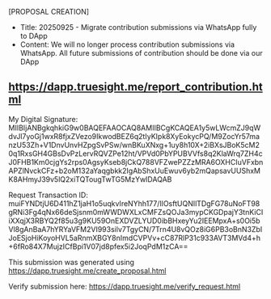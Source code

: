 [PROPOSAL CREATION]
- Title: 20250925 - Migrate contribution submissions via WhatsApp fully to DApp
- Content: We will no longer process contribution submissions via WhatsApp. All future submissions of contribution should be done via our DApp

https://dapp.truesight.me/report_contribution.html
--------

My Digital Signature: MIIBIjANBgkqhkiG9w0BAQEFAAOCAQ8AMIIBCgKCAQEA1y5wLWcmZJ9qWdvJl7yoGj1wxR8fjxZVezo9IkwodBEZ6q2tIyKIpk8XyEokycPQ/M9ZocYr57manzU53Zh+V1DnvUnvHZpgSvPSw/wnBKuXNxg+1uy8h10X+2iBXsJBoK5cM20q1RxsGH4GBsDvPzLervRQVZPe12ht/VPVd0PbYPUBVVfs8q2KlaWrq7ZH4cJ0FHB1Km0cjgYs2rps0AgsyKseb8jCkQ788VFZwePZZzMRA6OXHCIuVFxbnAPZlNvckCFz+b2oM132aYaqgbkk2IgAbShxUuEwuv6yb2mQapsavUUShxMK8AHmyJ39v5lQ2xiTQTougTwTG5MzYwIDAQAB

Request Transaction ID: muiFYNDtjU6D411hZ1jaH1o5uqkvIreNYhh177/IlOsftUQNIlTDgFG78uNoFT98gRNi3Fg4qNx66deSjsnm0mWWDWXLxCMFZsQOJa3mypCKGDpajY3tnKiCIiXXqjX3RBYQ2f85u3g9KU59OnEXDVZLYUD0ibBHxeyYu2IEEMpxA+s0Oi5bVl8gAnBaA7hYRYaVFM2VI993silv7TgyCN/7Trn4U8vQOz8iG6PB3oBnN3ZbIJoESjoHiKoyoHVL5aRnmXBGY8nImdCVPVv+cC87RlP31c933AVT3MVd4+h+6fRo84X7MujzICfBpi1V07jd8pfex5i2JoqPdM1zCA==

This submission was generated using https://dapp.truesight.me/create_proposal.html

Verify submission here: https://dapp.truesight.me/verify_request.html